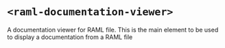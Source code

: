 # `<raml-documentation-viewer>`

A documentation viewer for RAML file. This is the main element to be used to display a documentation from a RAML file
